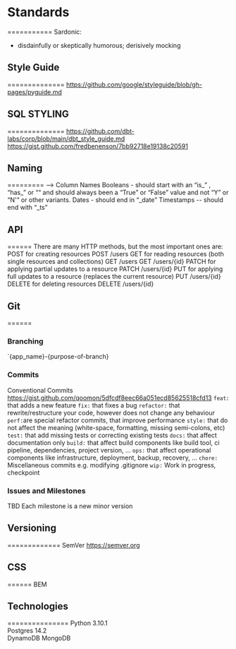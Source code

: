 # Standards
===========
Sardonic:
- disdainfully or skeptically humorous; derisively mocking

## Style Guide
==============
https://github.com/google/styleguide/blob/gh-pages/pyguide.md



## SQL STYLING
==============
https://github.com/dbt-labs/corp/blob/main/dbt_style_guide.md
https://gist.github.com/fredbenenson/7bb92718e19138c20591


## Naming
=========
--> Column Names
    Booleans - should start with an “is_” , “has_” or ““ and should always been a “True” or “False” value and not “Y” or “N'“ or other variants.
    Dates - should end in “_date”
    Timestamps -- should end with “_ts”



## API
======
There are many HTTP methods, but the most important ones are:
POST for creating resources
POST /users
GET for reading resources (both single resources and collections)
GET /users
GET /users/{id}
PATCH for applying partial updates to a resource
PATCH /users/{id}
PUT for applying full updates to a resource (replaces the current resource)
PUT /users/{id}
DELETE for deleting resources
DELETE /users/{id}



## Git
======
### Branching
`{app_name}-{purpose-of-branch}

### Commits
Conventional Commits
https://gist.github.com/qoomon/5dfcdf8eec66a051ecd85625518cfd13
`feat:` that adds a new feature
`fix:` that fixes a bug
`refactor:` that rewrite/restructure your code, however does not change any behaviour
`perf:`are special refactor commits, that improve performance
`style:` that do not affect the meaning (white-space, formatting, missing semi-colons, etc)
`test:` that add missing tests or correcting existing tests
`docs:` that affect documentation only
`build:` that affect build components like build tool, ci pipeline, dependencies, project version, ...
`ops:` that affect operational components like infrastructure, deployment, backup, recovery, ...
`chore:` Miscellaneous commits e.g. modifying .gitignore
`wip:` Work in progress, checkpoint

### Issues and Milestones
TBD
Each milestone is a new minor version



## Versioning
=============
SemVer
https://semver.org



## CSS
======
BEM



## Technologies
===============
Python 3.10.1  
Postgres 14.2  
DynamoDB
MongoDB


